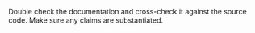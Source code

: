 Double check the documentation and cross-check it against the source code. Make sure any claims are substantiated.
